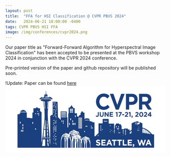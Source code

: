 ```yaml
---
layout: post
title:  "FFA for HSI Classification @ CVPR PBVS 2024"
date:   2024-06-21 18:00:00 -0400
tags: CVPR PBVS HSI FFA
image: /img/conferences/cvpr2024.png
---
```

Our paper title as "Forward-Forward Algorithm for Hyperspectral Image Classification" has been accepted to be presented at the PBVS workshop 2024 in conjunction with the CVPR 2024 conference.

Pre-printed version of the paper and github repository will be published soon.

!Update: Paper can be found [here](https://openaccess.thecvf.com/content/CVPR2024W/PBVS/html/Reyes-Angulo_Forward-Forward_Algorithm_for_Hyperspectral_Image_Classification_CVPRW_2024_paper.html)
![](/img/conferences/cvpr2024.png)


